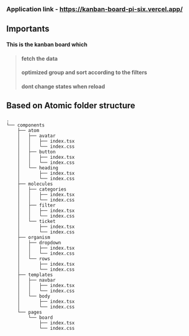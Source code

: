 ### Application link - https://kanban-board-pi-six.vercel.app/ 

## Importants
#### This is the kanban board which 
> #### fetch the data 
> #### optimized group and sort according to the filters
> #### dont change states when reload 

## Based on Atomic folder structure 
```
.
└── components
    ├── atom
    │   ├── avatar
    │   │   ├── index.tsx
    │   │   └── index.css
    │   ├── button
    │   │   ├── index.tsx
    │   │   └── index.css
    │   └── heading
    │       ├── index.tsx
    │       └── index.css
    ├── molecules
    │   ├── categories
    │   │   ├── index.tsx
    │   │   └── index.css
    │   ├── filter
    │   │   ├── index.tsx
    │   │   └── index.css
    │   └── ticket
    │       ├── index.tsx
    │       └── index.css
    ├── organism
    │   ├── dropdown
    │   │   ├── index.tsx
    │   │   └── index.css
    │   └── rows
    │       ├── index.tsx
    │       └── index.css
    ├── templates
    │   ├── navbar
    │   │   ├── index.tsx
    │   │   └── index.css
    │   └── body
    │       ├── index.tsx
    │       └── index.css
    └── pages
        └── board
            ├── index.tsx
            └── index.css
```
